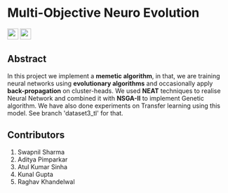 # Multi-Objective Neuro Evolution

<a href="#"><img src="https://raw.githubusercontent.com/dwyl/repo-badges/master/highresPNGs/build-passing.png" height="25"></a> <a href="https://trello.com/neurov"><img src="https://d2k1ftgv7pobq7.cloudfront.net/meta/u/res/images/brand-assets/Logos/0099ec3754bf473d2bbf317204ab6fea/trello-logo-blue.png" height="25"></a>

## Abstract

In this project we implement a **memetic algorithm**, in that, we are training neural networks using **evolutionary algorithms** and occasionally apply **back-propagation** on cluster-heads.
We used **NEAT** techniques to realise Neural Network and combined it with **NSGA-II** to implement Genetic algorithm.
We have also done experiments on Transfer learning using this model. See branch 'dataset3_tl' for that.
## Contributors

1. Swapnil Sharma
2. Aditya Pimparkar
3. Atul Kumar Sinha
4. Kunal Gupta
5. Raghav Khandelwal

